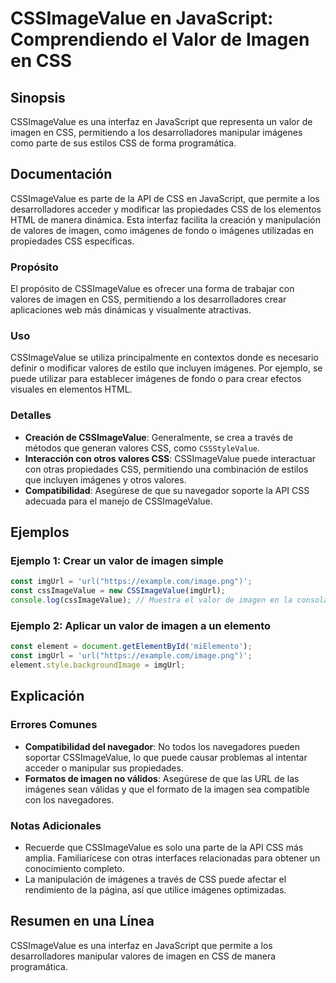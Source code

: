 <!--
Meta Description: # CSSImageValue en JavaScript: Comprendiendo el Valor de Imagen en CSS ## Sinopsis CSSImageValue es una interfaz en JavaScript que representa un valor...
Meta Keywords: cssimagevalue, css, que, imagen, imágenes
-->

# CSSImageValue en JavaScript: Comprendiendo el Valor de Imagen en CSS

## Sinopsis
CSSImageValue es una interfaz en JavaScript que representa un valor de imagen en CSS, permitiendo a los desarrolladores manipular imágenes como parte de sus estilos CSS de forma programática.

## Documentación
CSSImageValue es parte de la API de CSS en JavaScript, que permite a los desarrolladores acceder y modificar las propiedades CSS de los elementos HTML de manera dinámica. Esta interfaz facilita la creación y manipulación de valores de imagen, como imágenes de fondo o imágenes utilizadas en propiedades CSS específicas.

### Propósito
El propósito de CSSImageValue es ofrecer una forma de trabajar con valores de imagen en CSS, permitiendo a los desarrolladores crear aplicaciones web más dinámicas y visualmente atractivas.

### Uso
CSSImageValue se utiliza principalmente en contextos donde es necesario definir o modificar valores de estilo que incluyen imágenes. Por ejemplo, se puede utilizar para establecer imágenes de fondo o para crear efectos visuales en elementos HTML.

### Detalles
- **Creación de CSSImageValue**: Generalmente, se crea a través de métodos que generan valores CSS, como `CSSStyleValue`.
- **Interacción con otros valores CSS**: CSSImageValue puede interactuar con otras propiedades CSS, permitiendo una combinación de estilos que incluyen imágenes y otros valores.
- **Compatibilidad**: Asegúrese de que su navegador soporte la API CSS adecuada para el manejo de CSSImageValue.

## Ejemplos
### Ejemplo 1: Crear un valor de imagen simple
```javascript
const imgUrl = 'url("https://example.com/image.png")';
const cssImageValue = new CSSImageValue(imgUrl);
console.log(cssImageValue); // Muestra el valor de imagen en la consola
```

### Ejemplo 2: Aplicar un valor de imagen a un elemento
```javascript
const element = document.getElementById('miElemento');
const imgUrl = 'url("https://example.com/image.png")';
element.style.backgroundImage = imgUrl;
```

## Explicación
### Errores Comunes
- **Compatibilidad del navegador**: No todos los navegadores pueden soportar CSSImageValue, lo que puede causar problemas al intentar acceder o manipular sus propiedades.
- **Formatos de imagen no válidos**: Asegúrese de que las URL de las imágenes sean válidas y que el formato de la imagen sea compatible con los navegadores.

### Notas Adicionales
- Recuerde que CSSImageValue es solo una parte de la API CSS más amplia. Familiarícese con otras interfaces relacionadas para obtener un conocimiento completo.
- La manipulación de imágenes a través de CSS puede afectar el rendimiento de la página, así que utilice imágenes optimizadas.

## Resumen en una Línea
CSSImageValue es una interfaz en JavaScript que permite a los desarrolladores manipular valores de imagen en CSS de manera programática.